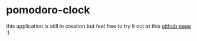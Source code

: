 # pomodoro-clock
this application is still in creation but feel free to try it out at this [github page](https://mariannademelo.github.io/pomodoro-clock/) :) 
